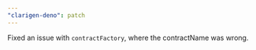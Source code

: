 ```yaml
---
"clarigen-deno": patch
---
```


Fixed an issue with `contractFactory`, where the contractName was wrong.
